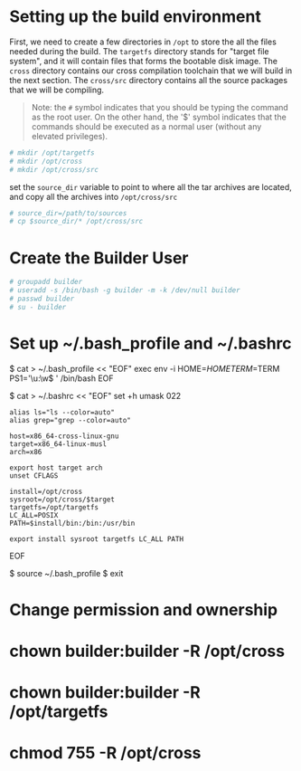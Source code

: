# Setting up the build environment

First, we need to create a few directories in `/opt` to store the all
the files needed during the build. The `targetfs` directory stands for
"target file system", and it will contain files that forms the bootable
disk image. The `cross` directory contains our cross compilation toolchain
that we will build in the next section. The `cross/src` directory contains
all the source packages that we will be compiling. 

> Note: the `#` symbol indicates that you should be typing the command
> as the root user. On the other hand, the '$' symbol indicates that the
> commands should be executed as a normal user (without any elevated 
> privileges).

```bash
# mkdir /opt/targetfs
# mkdir /opt/cross
# mkdir /opt/cross/src
```

set the `source_dir` variable to point to where
all the tar archives are located, and copy all
the archives into `/opt/cross/src`

```bash
# source_dir=/path/to/sources
# cp $source_dir/* /opt/cross/src
```


# Create the Builder User

```bash
# groupadd builder
# useradd -s /bin/bash -g builder -m -k /dev/null builder
# passwd builder
# su - builder
```


# Set up ~/.bash\_profile and ~/.bashrc

$ cat > ~/.bash_profile << "EOF"
	exec env -i HOME=$HOME TERM=$TERM PS1='\u:\w\$ ' /bin/bash
EOF

$ cat > ~/.bashrc << "EOF"
	set +h
	umask 022

	alias ls="ls --color=auto"
	alias grep="grep --color=auto"

	host=x86_64-cross-linux-gnu
	target=x86_64-linux-musl
	arch=x86

	export host target arch
	unset CFLAGS

	install=/opt/cross
	sysroot=/opt/cross/$target
	targetfs=/opt/targetfs
	LC_ALL=POSIX
	PATH=$install/bin:/bin:/usr/bin

	export install sysroot targetfs LC_ALL PATH
EOF

$ source ~/.bash_profile
$ exit

# Change permission and ownership

# chown builder:builder -R /opt/cross 
# chown builder:builder -R /opt/targetfs
# chmod 755 -R /opt/cross
